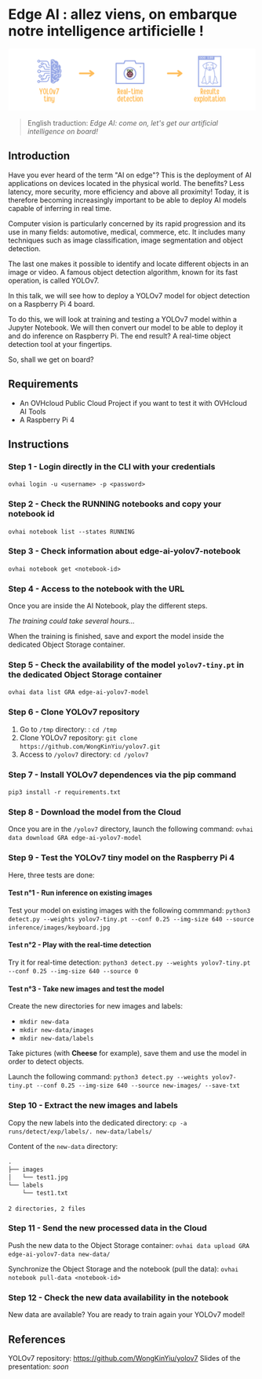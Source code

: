 # Edge AI : allez viens, on embarque notre intelligence artificielle !

![githubbanner](https://github.com/eleapttn/edge-ai-yolov7/blob/main/head-edge-ai.png)

> English traduction: *Edge AI: come on, let's get our artificial intelligence on board!*

## Introduction

Have you ever heard of the term "AI on edge"? This is the deployment of AI applications on devices located in the physical world. The benefits? Less latency, more security, more efficiency and above all proximity! Today, it is therefore becoming increasingly important to be able to deploy AI models capable of inferring in real time.

Computer vision is particularly concerned by its rapid progression and its use in many fields: automotive, medical, commerce, etc. It includes many techniques such as image classification, image segmentation and object detection.

The last one makes it possible to identify and locate different objects in an image or video. A famous object detection algorithm, known for its fast operation, is called YOLOv7.

In this talk, we will see how to deploy a YOLOv7 model for object detection on a Raspberry Pi 4 board.

To do this, we will look at training and testing a YOLOv7 model within a Jupyter Notebook. We will then convert our model to be able to deploy it and do inference on Raspberry Pi. The end result? A real-time object detection tool at your fingertips.

So, shall we get on board?

## Requirements

- An OVHcloud Public Cloud Project if you want to test it with OVHcloud AI Tools
- A Raspberry Pi 4

## Instructions

### Step 1 - Login directly in the CLI with your credentials

`ovhai login -u <username> -p <password>`

### Step 2 - Check the **RUNNING** notebooks and copy your notebook id

`ovhai notebook list --states RUNNING`

### Step 3 - Check information about **edge-ai-yolov7-notebook**

`ovhai notebook get <notebook-id>`

### Step 4 - Access to the notebook with the URL

Once you are inside the AI Notebook, play the different steps. 

*The training could take several hours...*

When the training is finished, save and export the model inside the dedicated Object Storage container.

### Step 5 - Check the availability of the model `yolov7-tiny.pt` in the dedicated Object Storage container

`ovhai data list GRA edge-ai-yolov7-model`

### Step 6 - Clone YOLOv7 repository

1. Go to `/tmp` directory: : `cd /tmp`
2. Clone YOLOv7 repository: `git clone https://github.com/WongKinYiu/yolov7.git`
3. Access to `/yolov7` directory: `cd /yolov7`

### Step 7 - Install YOLOv7 dependences via the pip command

`pip3 install -r requirements.txt`

### Step 8 - Download the model from the Cloud

Once you are in the `/yolov7` directory, launch the following command: `ovhai data download GRA edge-ai-yolov7-model`

### Step 9 - Test the YOLOv7 tiny model on the Raspberry Pi 4

Here, three tests are done:

#### Test n°1 - Run inference on existing images

Test your model on existing images with the following commmand: 
`python3 detect.py --weights yolov7-tiny.pt --conf 0.25 --img-size 640 --source inference/images/keyboard.jpg`

#### Test n°2 - Play with the real-time detection

Try it for real-time detection: 
`python3 detect.py --weights yolov7-tiny.pt --conf 0.25 --img-size 640 --source 0`

#### Test n°3 - Take new images and test the model

Create the new directories for new images and labels: 
- `mkdir new-data`
- `mkdir new-data/images`
- `mkdir new-data/labels`

Take pictures (with **Cheese** for example), save them and use the model in order to detect objects.

Launch the following command: 
`python3 detect.py --weights yolov7-tiny.pt --conf 0.25 --img-size 640 --source new-images/ --save-txt`

### Step 10 - Extract the new images and labels

Copy the new labels into the dedicated directory: `cp -a runs/detect/exp/labels/. new-data/labels/`

Content of the `new-data` directory:

```
.
├── images
│   └── test1.jpg
└── labels
    └── test1.txt

2 directories, 2 files
```

### Step 11 - Send the new processed data in the Cloud

Push the new data to the Object Storage container: `ovhai data upload GRA edge-ai-yolov7-data new-data/`

Synchronize the Object Storage and the notebook (pull the data): `ovhai notebook pull-data <notebook-id>`

### Step 12 - Check the new data availability in the notebook

New data are available? You are ready to train again your YOLOv7 model!

## References

YOLOv7 repository: https://github.com/WongKinYiu/yolov7
Slides of the presentation: *soon*
